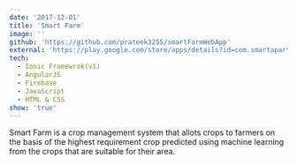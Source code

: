 ```yaml
---
date: '2017-12-01'
title: 'Smart Farm'
image: ''
github: 'https://github.com/prateek3255/smartFarmWebApp'
external: 'https://play.google.com/store/apps/details?id=com.smartapart.technetium&hl=en'
tech:
  - Ionic Framewrok(v1)
  - AngularJS
  - Firebase
  - JavaScript
  - HTML & CSS
show: 'true'
---
```


Smart Farm is a crop management system that allots crops to farmers on the basis of the highest requirement crop predicted using machine learning from the crops that are suitable for their area.
